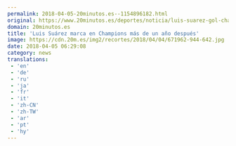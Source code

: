 ```yaml
---
permalink: 2018-04-05-20minutos.es--1154896182.html
original: https://www.20minutos.es/deportes/noticia/luis-suarez-gol-champions-un-ano-despues-3305169/0/
domain: 20minutos.es
title: 'Luis Suárez marca en Champions más de un año después'
image: https://cdn.20m.es/img2/recortes/2018/04/04/671962-944-642.jpg
date: 2018-04-05 06:29:08
category: news
translations: 
 - 'en'
 - 'de'
 - 'ru'
 - 'ja'
 - 'fr'
 - 'it'
 - 'zh-CN'
 - 'zh-TW'
 - 'ar'
 - 'pt'
 - 'hy'
---
```


